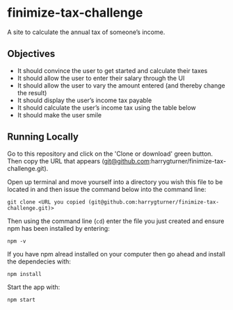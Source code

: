 # finimize-tax-challenge

A site to calculate the annual tax of someone’s income. 

## Objectives

- It should convince the user to get started and calculate their taxes
- It should allow the user to enter their salary through the UI
- It should allow the user to vary the amount entered (and thereby change the result)
- It should display the user’s income tax payable
- It should calculate the user’s income tax using the table below
- It should make the user smile

## Running Locally

Go to this repository and click on the 'Clone or download' green button. Then copy the URL that appears (git@github.com:harrygturner/finimize-tax-challenge.git).

Open up terminal and move yourself into a directory you wish this file to be located in and then issue the command below into the command line:

`git clone <URL you copied (git@github.com:harrygturner/finimize-tax-challenge.git)>`

Then using the command line (`cd`) enter the file you just created and ensure npm has been installed by entering:

`npm -v`

If you have npm alread installed on your computer then go ahead and install the dependecies with:

`npm install`

Start the app with:

`npm start`
